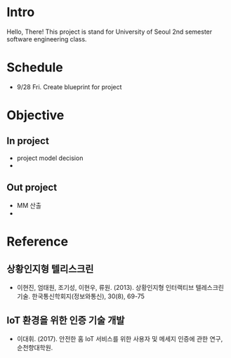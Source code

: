 # Intro
Hello, There!
This project is stand for University of Seoul 2nd semester software engineering class. 

# Schedule

* 9/28 Fri.
Create blueprint for project

# Objective
## In project
* project model decision
* 

## Out project
* MM 산출
* 

# Reference
## 상황인지형 텔리스크린
* 이현진, 엄태원, 조기성, 이현우, 류원. (2013). 상황인지형 인터랙티브 텔레스크린 기술. 한국통신학회지(정보와통신), 30(8), 69-75

## IoT 환경을 위한 인증 기술 개발
* 이대휘. (2017). 안전한 홈 IoT 서비스를 위한 사용자 및 메세지 인증에 관한 연구, 순천향대학원.
